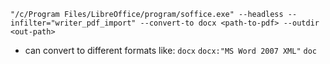 `"/c/Program Files/LibreOffice/program/soffice.exe" --headless --infilter="writer_pdf_import" --convert-to docx <path-to-pdf> --outdir <out-path>`

- can convert to different formats like:
`docx`
`docx:"MS Word 2007 XML"`
`doc`